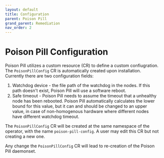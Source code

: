 ```yaml
---
layout: default
title: Configuration
parent: Poison Pill
grand_parent: Remediation
nav_order: 2
---
```


# Poison Pill Configuration
Poison Pill utilizes a custom resource (CR) to define a custom confiugration.
The `PoisonPillConfig` CR is automatically created upon installation.
Currently there are two configuration fields:
1. Watchdog device - the file path of the watchdog in the nodes. If this path doesn't exist, Poison Pill will use a software reboot.
2. Safe timeout - Poison Pill needs to assume the timeout that a unhealthy node has been rebooted. Poison Pill automatically calculates the lower bound for this value, but it can and should be changed to an upper value, in case of non-homogenous hardware where different nodes have different watchdog timeout.

The `PoisonPillConfig` CR will be created at the same namespace of the operator, with the name `poison-pill-config`.
A user may edit this CR but not creating a new one.

Any change the `PoisonPillConfig` CR will lead to re-creation of the Poison Pill daemonset.
